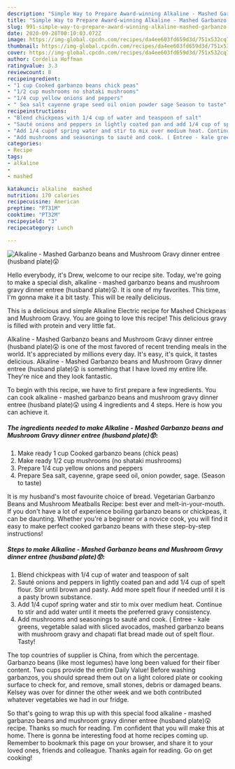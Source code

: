 ```yaml
---
description: "Simple Way to Prepare Award-winning Alkaline - Mashed Garbanzo beans and Mushroom Gravy dinner entree (husband plate)😲"
title: "Simple Way to Prepare Award-winning Alkaline - Mashed Garbanzo beans and Mushroom Gravy dinner entree (husband plate)😲"
slug: 991-simple-way-to-prepare-award-winning-alkaline-mashed-garbanzo-beans-and-mushroom-gravy-dinner-entree-husband-plate
date: 2020-09-28T00:10:03.072Z
image: https://img-global.cpcdn.com/recipes/da4ee603fd659d3d/751x532cq70/alkaline-mashed-garbanzo-beans-and-mushroom-gravy-dinner-entree-husband-plate😲-recipe-main-photo.jpg
thumbnail: https://img-global.cpcdn.com/recipes/da4ee603fd659d3d/751x532cq70/alkaline-mashed-garbanzo-beans-and-mushroom-gravy-dinner-entree-husband-plate😲-recipe-main-photo.jpg
cover: https://img-global.cpcdn.com/recipes/da4ee603fd659d3d/751x532cq70/alkaline-mashed-garbanzo-beans-and-mushroom-gravy-dinner-entree-husband-plate😲-recipe-main-photo.jpg
author: Cordelia Hoffman
ratingvalue: 3.3
reviewcount: 8
recipeingredient:
- "1 cup Cooked garbanzo beans chick peas"
- "1/2 cup mushrooms no shataki mushrooms"
- "1/4 cup yellow onions and peppers"
- " Sea salt cayenne grape seed oil onion powder sage Season to taste"
recipeinstructions:
- "Blend chickpeas with 1/4 cup of water and teaspoon of salt"
- "Sauté onions and peppers in lightly coated pan and add 1/4 cup of spelt flour. Stir until brown and pasty. Add more spelt flour if needed until it is a pasty brown substance."
- "Add 1/4 cupof spring water and stir to mix over medium heat. Continue to stir and add water until it meets the preferred gravy consistency."
- "Add mushrooms and seasonings to sauté and cook. ( Entree - kale greens, vegetable salad with sliced avocados, mashed garbanzo beans with mushroom gravy and chapati flat bread made out of spelt flour. Tasty!"
categories:
- Recipe
tags:
- alkaline
- 
- mashed

katakunci: alkaline  mashed 
nutrition: 170 calories
recipecuisine: American
preptime: "PT31M"
cooktime: "PT32M"
recipeyield: "3"
recipecategory: Lunch

---
```



![Alkaline - Mashed Garbanzo beans and Mushroom Gravy dinner entree (husband plate)😲](https://img-global.cpcdn.com/recipes/da4ee603fd659d3d/751x532cq70/alkaline-mashed-garbanzo-beans-and-mushroom-gravy-dinner-entree-husband-plate😲-recipe-main-photo.jpg)

Hello everybody, it's Drew, welcome to our recipe site. Today, we're going to make a special dish, alkaline - mashed garbanzo beans and mushroom gravy dinner entree (husband plate)😲. It is one of my favorites. This time, I'm gonna make it a bit tasty. This will be really delicious.

This is a delicious and simple Alkaline Electric recipe for Mashed Chickpeas and Mushroom Gravy. You are going to love this recipe! This delicious gravy is filled with protein and very little fat.

Alkaline - Mashed Garbanzo beans and Mushroom Gravy dinner entree (husband plate)😲 is one of the most favored of recent trending meals in the world. It's appreciated by millions every day. It's easy, it's quick, it tastes delicious. Alkaline - Mashed Garbanzo beans and Mushroom Gravy dinner entree (husband plate)😲 is something that I have loved my entire life. They're nice and they look fantastic.


To begin with this recipe, we have to first prepare a few ingredients. You can cook alkaline - mashed garbanzo beans and mushroom gravy dinner entree (husband plate)😲 using 4 ingredients and 4 steps. Here is how you can achieve it.

<!--inarticleads1-->

##### The ingredients needed to make Alkaline - Mashed Garbanzo beans and Mushroom Gravy dinner entree (husband plate)😲:

1. Make ready 1 cup Cooked garbanzo beans (chick peas)
1. Make ready 1/2 cup mushrooms (no shataki mushrooms)
1. Prepare 1/4 cup yellow onions and peppers
1. Prepare  Sea salt, cayenne, grape seed oil, onion powder, sage. (Season to taste)


It is my husband&#39;s most favourite choice of bread. Vegetarian Garbanzo Beans and Mushroom Meatballs Recipe: best ever and melt-in-your-mouth. If you don&#39;t have a lot of experience boiling garbanzo beans or chickpeas, it can be daunting. Whether you&#39;re a beginner or a novice cook, you will find it easy to make perfect cooked garbanzo beans with these step-by-step instructions! 

<!--inarticleads2-->

##### Steps to make Alkaline - Mashed Garbanzo beans and Mushroom Gravy dinner entree (husband plate)😲:

1. Blend chickpeas with 1/4 cup of water and teaspoon of salt
1. Sauté onions and peppers in lightly coated pan and add 1/4 cup of spelt flour. Stir until brown and pasty. Add more spelt flour if needed until it is a pasty brown substance.
1. Add 1/4 cupof spring water and stir to mix over medium heat. Continue to stir and add water until it meets the preferred gravy consistency.
1. Add mushrooms and seasonings to sauté and cook. ( Entree - kale greens, vegetable salad with sliced avocados, mashed garbanzo beans with mushroom gravy and chapati flat bread made out of spelt flour. Tasty!


The top countries of supplier is China, from which the percentage. Garbanzo beans (like most legumes) have long been valued for their fiber content. Two cups provide the entire Daily Value! Before washing garbanzos, you should spread them out on a light colored plate or cooking surface to check for, and remove, small stones, debris or damaged beans. Kelsey was over for dinner the other week and we both contributed whatever vegetables we had in our fridge. 

So that's going to wrap this up with this special food alkaline - mashed garbanzo beans and mushroom gravy dinner entree (husband plate)😲 recipe. Thanks so much for reading. I'm confident that you will make this at home. There is gonna be interesting food at home recipes coming up. Remember to bookmark this page on your browser, and share it to your loved ones, friends and colleague. Thanks again for reading. Go on get cooking!
